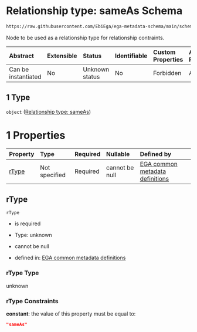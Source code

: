 # Relationship type: sameAs Schema

```txt
https://raw.githubusercontent.com/EbiEga/ega-metadata-schema/main/schemas/EGA.protocol.json#/properties/protocolRelationships/items/allOf/1/anyOf/2/allOf/0/anyOf/1
```

Node to be used as a relationship type for relationship contraints.

| Abstract            | Extensible | Status         | Identifiable | Custom Properties | Additional Properties | Access Restrictions | Defined In                                                                       |
| :------------------ | :--------- | :------------- | :----------- | :---------------- | :-------------------- | :------------------ | :------------------------------------------------------------------------------- |
| Can be instantiated | No         | Unknown status | No           | Forbidden         | Allowed               | none                | [EGA.protocol.json\*](../../../schemas/EGA.protocol.json "open original schema") |

## 1 Type

`object` ([Relationship type: sameAs](ega-4-defs-relationship-type-sameas.md))

# 1 Properties

| Property        | Type          | Required | Nullable       | Defined by                                                                                                                                                                                                                             |
| :-------------- | :------------ | :------- | :------------- | :------------------------------------------------------------------------------------------------------------------------------------------------------------------------------------------------------------------------------------- |
| [rType](#rtype) | Not specified | Required | cannot be null | [EGA common metadata definitions](ega-4-defs-relationship-type-sameas-properties-rtype.md "https://raw.githubusercontent.com/EbiEga/ega-metadata-schema/main/schemas/EGA.common-definitions.json#/$defs/rTypeSameAs/properties/rType") |

## rType



`rType`

* is required

* Type: unknown

* cannot be null

* defined in: [EGA common metadata definitions](ega-4-defs-relationship-type-sameas-properties-rtype.md "https://raw.githubusercontent.com/EbiEga/ega-metadata-schema/main/schemas/EGA.common-definitions.json#/$defs/rTypeSameAs/properties/rType")

### rType Type

unknown

### rType Constraints

**constant**: the value of this property must be equal to:

```json
"sameAs"
```
